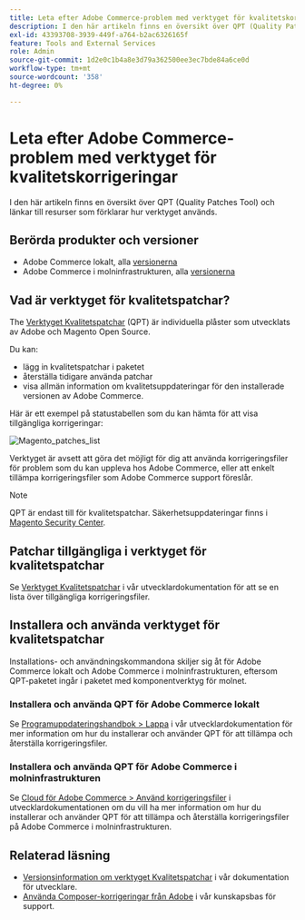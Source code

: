 ```yaml
---
title: Leta efter Adobe Commerce-problem med verktyget för kvalitetskorrigeringar
description: I den här artikeln finns en översikt över QPT (Quality Patches Tool) och länkar till resurser som förklarar hur verktyget används.
exl-id: 43393708-3939-449f-a764-b2ac6326165f
feature: Tools and External Services
role: Admin
source-git-commit: 1d2e0c1b4a8e3d79a362500ee3ec7bde84a6ce0d
workflow-type: tm+mt
source-wordcount: '358'
ht-degree: 0%

---
```


# Leta efter Adobe Commerce-problem med verktyget för kvalitetskorrigeringar

I den här artikeln finns en översikt över QPT (Quality Patches Tool) och länkar till resurser som förklarar hur verktyget används.

## Berörda produkter och versioner

* Adobe Commerce lokalt, alla [versionerna](https://magento.com/sites/default/files/magento-software-lifecycle-policy.pdf)
* Adobe Commerce i molninfrastrukturen, alla [versionerna](https://magento.com/sites/default/files/magento-software-lifecycle-policy.pdf)

## Vad är verktyget för kvalitetspatchar?

The [Verktyget Kvalitetspatchar](https://github.com/magento/quality-patches) (QPT) är individuella plåster som utvecklats av Adobe och Magento Open Source.

Du kan:

* lägg in kvalitetspatchar i paketet
* återställa tidigare använda patchar
* visa allmän information om kvalitetsuppdateringar för den installerade versionen av Adobe Commerce.

Här är ett exempel på statustabellen som du kan hämta för att visa tillgängliga korrigeringar:

![Magento_patches_list](assets/status_table.png)

Verktyget är avsett att göra det möjligt för dig att använda korrigeringsfiler för problem som du kan uppleva hos Adobe Commerce, eller att enkelt tillämpa korrigeringsfiler som Adobe Commerce support föreslår.

>[!NOTE]
>
>QPT är endast till för kvalitetspatchar. Säkerhetsuppdateringar finns i [Magento Security Center](https://magento.com/security/patches).

## Patchar tillgängliga i verktyget för kvalitetspatchar

Se [Verktyget Kvalitetspatchar](https://devdocs.magento.com/quality-patches/tool.html#patch-grid) i vår utvecklardokumentation för att se en lista över tillgängliga korrigeringsfiler.

## Installera och använda verktyget för kvalitetspatchar

Installations- och användningskommandona skiljer sig åt för Adobe Commerce lokalt och Adobe Commerce i molninfrastrukturen, eftersom QPT-paketet ingår i paketet med komponentverktyg för molnet.

### Installera och använda QPT för Adobe Commerce lokalt

Se [Programuppdateringshandbok > Lappa](https://devdocs.magento.com/guides/v2.4/comp-mgr/patching/mqp.html) i vår utvecklardokumentation för mer information om hur du installerar och använder QPT för att tillämpa och återställa korrigeringsfiler.

### Installera och använda QPT för Adobe Commerce i molninfrastrukturen

Se [Cloud för Adobe Commerce > Använd korrigeringsfiler](https://devdocs.magento.com/cloud/project/project-patch.html) i utvecklardokumentationen om du vill ha mer information om hur du installerar och använder QPT för att tillämpa och återställa korrigeringsfiler på Adobe Commerce i molninfrastrukturen.

## Relaterad läsning

* [Versionsinformation om verktyget Kvalitetspatchar](https://devdocs.magento.com/quality-patches/release-notes.html) i vår dokumentation för utvecklare.
* [Använda Composer-korrigeringar från Adobe](/help/how-to/general/how-to-apply-a-composer-patch-provided-by-magento.md) i vår kunskapsbas för support.
